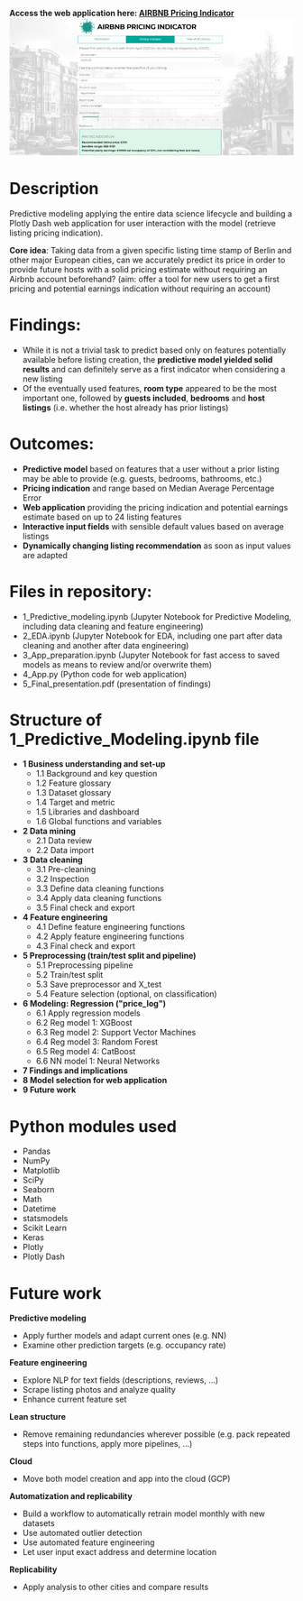 **Access the web application here: [AIRBNB Pricing Indicator](https://listing-price-indicator.herokuapp.com/)**  
![title](assets/title.png)

# Description
Predictive modeling applying the entire data science lifecycle and building a Plotly Dash web application for user interaction with the model (retrieve listing pricing indication).

**Core idea**: Taking data from a given specific listing time stamp of Berlin and other major European cities, can we accurately predict its price in order to provide future hosts with a solid pricing estimate without requiring an Airbnb account beforehand? (aim: offer a tool for new users to get a first pricing and potential earnings indication without requiring an account)

# Findings:
- While it is not a trivial task to predict based only on features potentially available before listing creation, the **predictive model yielded solid results** and can definitely serve as a first indicator when considering a new listing
- Of the eventually used features, **room type** appeared to be the most important one, followed by **guests included**, **bedrooms** and **host listings** (i.e. whether the host already has prior listings)

# Outcomes:
- **Predictive model** based on features that a user without a prior listing may be able to provide (e.g. guests, bedrooms, bathrooms, etc.)
- **Pricing indication** and range based on Median Average Percentage Error
- **Web application** providing the pricing indication and potential earnings estimate based on up to 24 listing features 
- **Interactive input fields** with sensible default values based on average listings
- **Dynamically changing listing recommendation** as soon as input values are adapted

# Files in repository:
- 1_Predictive_modeling.ipynb (Jupyter Notebook for Predictive Modeling, including data cleaning and feature engineering)
- 2_EDA.ipynb (Jupyter Notebook for EDA, including one part after data cleaning and another after data engineering)
- 3_App_preparation.ipynb (Jupyter Notebook for fast access to saved models as means to review and/or overwrite them)
- 4_App.py (Python code for web application)
- 5_Final_presentation.pdf (presentation of findings)

# Structure of 1_Predictive_Modeling.ipynb file
- **1 Business understanding and set-up**
  - 1.1 Background and key question
  - 1.2 Feature glossary
  - 1.3 Dataset glossary
  - 1.4 Target and metric
  - 1.5 Libraries and dashboard
  - 1.6 Global functions and variables
- **2 Data mining**
  - 2.1 Data review
  - 2.2 Data import
- **3 Data cleaning**
  - 3.1 Pre-cleaning
  - 3.2 Inspection
  - 3.3 Define data cleaning functions
  - 3.4 Apply data cleaning functions
  - 3.5 Final check and export
- **4 Feature engineering**
  - 4.1 Define feature engineering functions
  - 4.2 Apply feature engineering functions
  - 4.3 Final check and export
- **5 Preprocessing (train/test split and pipeline)**
  - 5.1 Preprocessing pipeline
  - 5.2 Train/test split
  - 5.3 Save preprocessor and X_test
  - 5.4 Feature selection (optional, on classification)
- **6 Modeling: Regression ("price_log")**
  - 6.1 Apply regression models
  - 6.2 Reg model 1: XGBoost
  - 6.3 Reg model 2: Support Vector Machines
  - 6.4 Reg model 3: Random Forest
  - 6.5 Reg model 4: CatBoost
  - 6.6 NN model 1: Neural Networks
- **7 Findings and implications**
- **8 Model selection for web application**
- **9 Future work**

# Python modules used
- Pandas
- NumPy
- Matplotlib
- SciPy
- Seaborn
- Math
- Datetime
- statsmodels
- Scikit Learn
- Keras
- Plotly
- Plotly Dash

# Future work
**Predictive modeling**
- Apply further models and adapt current ones (e.g. NN)
- Examine other prediction targets (e.g. occupancy rate)

**Feature engineering**
- Explore NLP for text fields (descriptions, reviews, ...)
- Scrape listing photos and analyze quality
- Enhance current feature set

**Lean structure**
- Remove remaining redundancies wherever possible (e.g. pack repeated steps into functions, apply more pipelines, ...)

**Cloud**
- Move both model creation and app into the cloud (GCP)

**Automatization and replicability**
- Build a workflow to automatically retrain model monthly with new datasets
- Use automated outlier detection
- Use automated feature engineering
- Let user input exact address and determine location

**Replicability**
- Apply analysis to other cities and compare results
